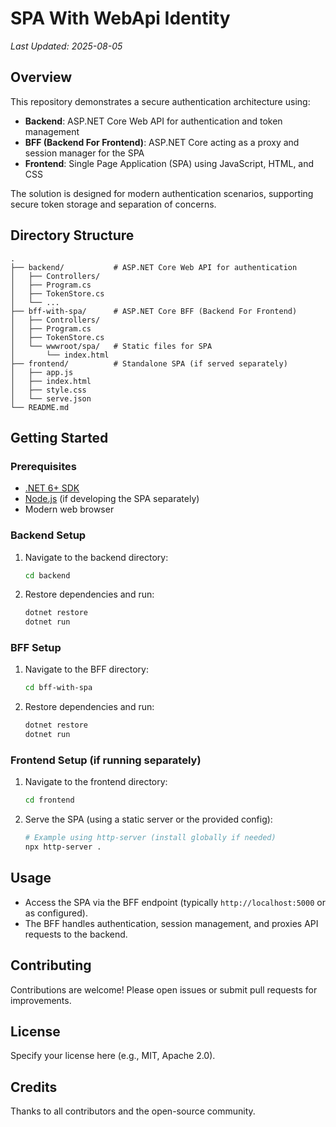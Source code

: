 # SPA With WebApi Identity

_Last Updated: 2025-08-05_

## Overview

This repository demonstrates a secure authentication architecture using:
- **Backend**: ASP.NET Core Web API for authentication and token management
- **BFF (Backend For Frontend)**: ASP.NET Core acting as a proxy and session manager for the SPA
- **Frontend**: Single Page Application (SPA) using JavaScript, HTML, and CSS

The solution is designed for modern authentication scenarios, supporting secure token storage and separation of concerns.

## Directory Structure

```
.
├── backend/           # ASP.NET Core Web API for authentication
│   ├── Controllers/
│   ├── Program.cs
│   ├── TokenStore.cs
│   └── ...
├── bff-with-spa/      # ASP.NET Core BFF (Backend For Frontend)
│   ├── Controllers/
│   ├── Program.cs
│   ├── TokenStore.cs
│   └── wwwroot/spa/   # Static files for SPA
│       └── index.html
├── frontend/          # Standalone SPA (if served separately)
│   ├── app.js
│   ├── index.html
│   ├── style.css
│   └── serve.json
└── README.md
```

## Getting Started

### Prerequisites

- [.NET 6+ SDK](https://dotnet.microsoft.com/download)
- [Node.js](https://nodejs.org/) (if developing the SPA separately)
- Modern web browser

### Backend Setup

1. Navigate to the backend directory:
   ```sh
   cd backend
   ```
2. Restore dependencies and run:
   ```sh
   dotnet restore
   dotnet run
   ```

### BFF Setup

1. Navigate to the BFF directory:
   ```sh
   cd bff-with-spa
   ```
2. Restore dependencies and run:
   ```sh
   dotnet restore
   dotnet run
   ```

### Frontend Setup (if running separately)

1. Navigate to the frontend directory:
   ```sh
   cd frontend
   ```
2. Serve the SPA (using a static server or the provided config):
   ```sh
   # Example using http-server (install globally if needed)
   npx http-server .
   ```

## Usage

- Access the SPA via the BFF endpoint (typically `http://localhost:5000` or as configured).
- The BFF handles authentication, session management, and proxies API requests to the backend.

## Contributing

Contributions are welcome! Please open issues or submit pull requests for improvements.

## License

Specify your license here (e.g., MIT, Apache 2.0).

## Credits

Thanks to all contributors and the open-source community.
